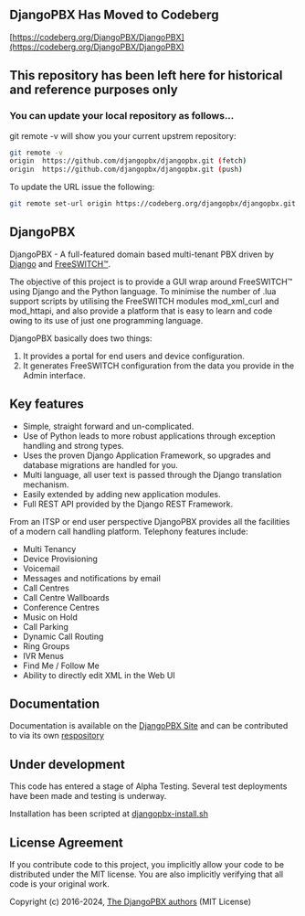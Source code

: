 DjangoPBX Has Moved to Codeberg
--------------------------------------
[https://codeberg.org/DjangoPBX/DjangoPBX](https://codeberg.org/DjangoPBX/DjangoPBX)

## This repository has been left here for historical and reference purposes only

### You can update your local repository as follows...

git remote -v will show you your current upstrem repository:
```sh
git remote -v
origin	https://github.com/djangopbx/djangopbx.git (fetch)
origin	https://github.com/djangopbx/djangopbx.git (push)
```

To update the URL issue the following:

```sh
git remote set-url origin https://codeberg.org/djangopbx/djangopbx.git
```

DjangoPBX
--------------------------------------
DjangoPBX - A full-featured domain based multi-tenant PBX driven by [Django](https://www.djangoproject.com/) and [FreeSWITCH™](https://freeswitch.com).

The objective of this project is to provide a GUI wrap around FreeSWITCH™ using Django and the
Python language. To minimise the number of .lua support scripts by utilising the FreeSWITCH modules
mod_xml_curl and mod_httapi, and also provide a platform that is easy to learn and code owing to
its use of just one programming language.

DjangoPBX basically does two things:  
1. It provides a portal for end users and device configuration.
2. It generates FreeSWITCH configuration from the data you provide in the Admin interface.

## Key features
* Simple, straight forward and un-complicated.
* Use of Python leads to more robust applications through exception handling and strong types.
* Uses the proven Django Application Framework, so upgrades and database migrations are handled for you.
* Multi language, all user text is passed through the Django translation mechanism.
* Easily extended by adding new application modules.
* Full REST API provided by the Django REST Framework.

From an ITSP or end user perspective DjangoPBX provides all the facilities of a modern call handling platform.
Telephony features include:

- Multi Tenancy
- Device Provisioning
- Voicemail
- Messages and notifications by email
- Call Centres
- Call Centre Wallboards
- Conference Centres
- Music on Hold
- Call Parking
- Dynamic Call Routing
- Ring Groups
- IVR Menus
- Find Me / Follow Me
- Ability to directly edit XML in the Web UI

## Documentation

Documentation is available on the [DjangoPBX Site](https://www.djangopbx.com/static/documentation/) and can be contributed to via its own [respository](https://github.com/djangopbx/djangopbx-docs)

## Under development
This code has entered a stage of Alpha Testing.
Several test deployments have been made and testing is underway.

Installation has been scripted at [djangopbx-install.sh](https://github.com/djangopbx/djangopbx-install.sh)

## License Agreement

If you contribute code to this project, you implicitly allow your code to be distributed under the MIT license. You are also implicitly verifying that all code is your original work.

Copyright (c) 2016-2024, [The DjangoPBX authors](https://github.com/djangopbx/djangopbx/graphs/contributors) (MIT License)<br>

